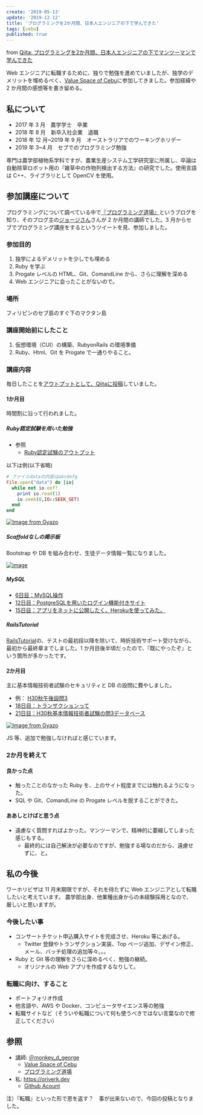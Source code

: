 ```yaml
---
create: '2019-05-13'
update: '2019-12-12'
title: 'プログラミングを2か月間、日本人エンジニアの下で学んできた'
tags: [cebu]
published: true
---
```


from [Qiita: プログラミングを2か月間、日本人エンジニアの下でマンツーマンで学んできた](https://qiita.com/OriverK/items/30d8941c7799c9aa6dfd)

Web エンジニアに転職するために、独りで勉強を進めていましたが、独学のデメリットを埋めるべく、[Value Space of Cebu](http://value-space.net/)に参加してきました。参加経緯や 2 か月間の感想等を書き留める。

## 私について

- 2017 年 3 月　農学学士　卒業
- 2018 年 8 月　新卒入社企業　退職
- 2018 年 12 月~2019 年 9 月　オーストラリアでのワーキングホリデー
- 2019 年 3~4 月　セブでのプログラミング勉強

専門は農学部植物系学科ですが、農業生産システム工学研究室に所属し、卒論は自動除草ロボット用の『雑草中の作物列検出する方法』の研究でした。使用言語は C++、ライブラリとして OpenCV を使用。

## 参加講座について

プログラミングについて調べている中で[『プログラミング道場』](https://programming-dojo.com/)というブログを知り、そのブログ主の[ジョージさん](https://twitter.com/monkey_d_george)さんが 2 か月間の講師でした。3 月からセブでプログラミング講座をするというツイートを見、参加しました。

### 参加目的

1. 独学によるデメリットを少しでも埋める
2. Ruby を学ぶ
3. Progate レベルの HTML、Git、ComandLine から、さらに理解を深める
4. Web エンジニアに会ったことがないので。

### 場所

フィリピンのセブ島のすぐ下のマクタン島

### 講座開始前にしたこと

1. 仮想環境（CUI）の構築、RubyonRails の環境準備
2. Ruby、Html、Git を Progate で一通りやること。

### 講座内容

毎日したことを[アウトプットとして、Qiitaに投稿](https://qiita.com/OriverK)していました。

#### 1か月目

時間割に沿って行われました。

##### Ruby認定試験を用いた勉強

- 参照
  - [Ruby認定試験のアウトプット](https://qiita.com/search?utf8=%E2%9C%93&sort=&q=OriverK+Ruby%E8%AA%8D%E5%AE%9A%E8%A9%A6%E9%A8%93)

以下は例(以下省略)

```rb
# ファイルdataの内容はabcdefg
File.open("data") do |io|
  while not io.eof?
    print io.read(1)
    io.seek(0,IO::SEEK_SET)
  end
end
```

[![Image from Gyazo](https://i.gyazo.com/84c7b1d51df4cec44a4298acf7b711fe.png)](https://gyazo.com/84c7b1d51df4cec44a4298acf7b711fe)

##### Scaffoldなしの掲示板

Bootstrap や DB を組み合わせ、生徒データ情報一覧になりました。

[![image](/assets/posts/201905/cebu3.png)](https://gyazo.com/5595e1e3a293e00950881e397abfb26f)

##### MySQL

- [6日目：MySQL操作](https://qiita.com/OriverK/items/8c35aae3cbe05a1a28ce)
- [12日目：PostgreSQLを用いたログイン機能付きサイト](https://qiita.com/OriverK/items/ef1883408ea924376c1c)
- [15日目：アプリをネットに公開したく、Herokuを使ってみた。](https://qiita.com/OriverK/items/03c39ffbccb13c653d92)

##### RailsTutorial

[RailsTutorial](https://railstutorial.jp/)の、テストの最初段以降を除いて、時折技術サポート受けながら、最初から最終章までしました。1 か月目後半頃だったので、『既にやったぞ』という箇所が多かったです。

#### 2か月目

主に基本情報技術者試験のセキュリティと DB の設問に費やしました。

- 例： [H30秋午後設問3](https://www.jitec.ipa.go.jp/1_04hanni_sukiru/mondai_kaitou_2018h30_2/2018h30a_fe_pm_qs.pdf)
- [18日目：トランザクションって](https://qiita.com/OriverK/items/2359c9159b55c74f15d1)
- [21日目：H30秋基本情報技術者試験の問3データベース](https://qiita.com/OriverK/items/6efe454be2d6be84ceb5)

[![Image from Gyazo](https://i.gyazo.com/00c8ae6b51340e331c0d517f0051279a.png)](https://gyazo.com/00c8ae6b51340e331c0d517f0051279a)

JS 等、追加で勉強しなければと感じています。

### 2か月を終えて

#### 良かった点

- 触ったことのなかった Ruby を、上のサイト程度までには触れるようになった。
- SQL や Git、ComandLine の Progate レベルを脱することができた。

#### ああしとけばと思う点

- 遠慮なく質問すればよかった。マンツーマンで、精神的に萎縮してしまった感じもする。
  - 最終的には自己解決が必要なのですが、勉強する場なのだから、遠慮せずに、と。

## 私の今後

ワーホリビザは 11 月末期限ですが、それを待たずに Web エンジニアとして転職したいと考えています。
農学部出身、他業種出身からの未経験採用となので、厳しいと思いますが。

### 今後したい事

- コンサートチケット申込購入サイトを完成させ、Heroku 等にあげる。
  - Twitter 登録やトランザクション実装、Top ページ追加、デザイン修正、メール、バッチ処理の追加等々。。。
- Ruby と Git 等の理解をさらに深めるべく、勉強の継続。
  - オリジナルの Web アプリを作成するなりして。

### 転職に向け、すること

- ポートフォリオ作成
- 他言語や、AWS や Docker、コンピュータサイエンス等の勉強
- 転職サイトなど（そういや転職について何も使うべきではない言葉なので修正してください）

## 参照

- 講師: [＠monkey_d_george](https://twitter.com/monkey_d_george)
  - [Value Space of Cebu](http://value-space.net/)
  - [プログラミング道場](https://programming-dojo.com/%E7%A7%81%E3%81%AE%E3%83%9D%E3%83%BC%E3%83%88%E3%83%95%E3%82%A9%E3%83%AA%E3%82%AA/)
- 私: <https://oriverk.dev>
  - [Github Acount](https://github.com/oriverk)

注）『転職』といった形で恩を返す？　事が出来ないので、今回の投稿となりました。
